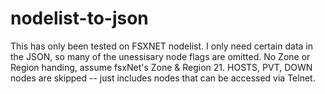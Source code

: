 # nodelist-to-json
 
This has only been tested on FSXNET nodelist.
I only need certain data in the JSON, so many of the unessisary node flags are omitted.
No Zone or Region handing, assume fsxNet's Zone & Region 21.
HOSTS, PVT, DOWN nodes are skipped -- just includes nodes that can be accessed via Telnet.
